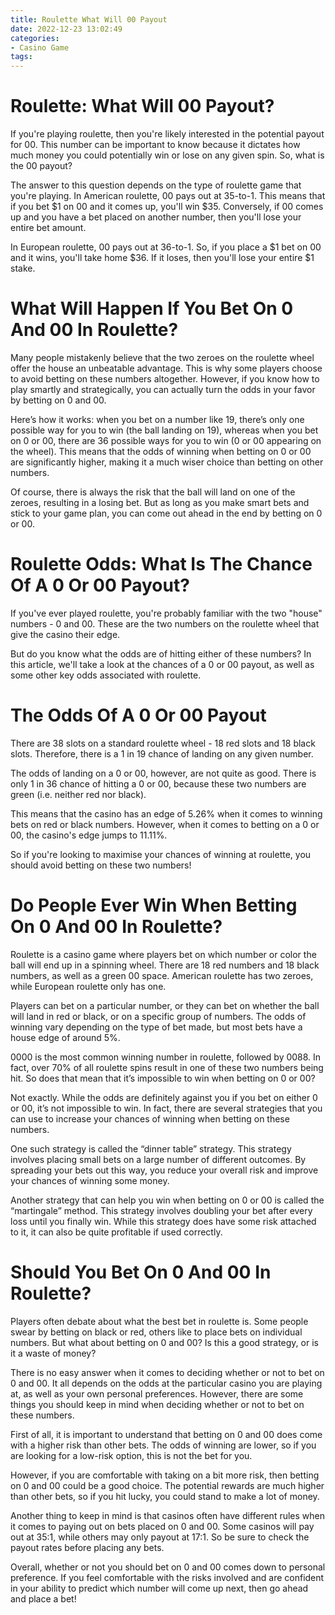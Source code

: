 ```yaml
---
title: Roulette What Will 00 Payout
date: 2022-12-23 13:02:49
categories:
- Casino Game
tags:
---
```



#  Roulette: What Will 00 Payout?

If you're playing roulette, then you're likely interested in the potential payout for 00. This number can be important to know because it dictates how much money you could potentially win or lose on any given spin. So, what is the 00 payout?

The answer to this question depends on the type of roulette game that you're playing. In American roulette, 00 pays out at 35-to-1. This means that if you bet $1 on 00 and it comes up, you'll win $35. Conversely, if 00 comes up and you have a bet placed on another number, then you'll lose your entire bet amount.

In European roulette, 00 pays out at 36-to-1. So, if you place a $1 bet on 00 and it wins, you'll take home $36. If it loses, then you'll lose your entire $1 stake.

#  What Will Happen If You Bet On 0 And 00 In Roulette?

Many people mistakenly believe that the two zeroes on the roulette wheel offer the house an unbeatable advantage. This is why some players choose to avoid betting on these numbers altogether. However, if you know how to play smartly and strategically, you can actually turn the odds in your favor by betting on 0 and 00.

Here’s how it works: when you bet on a number like 19, there’s only one possible way for you to win (the ball landing on 19), whereas when you bet on 0 or 00, there are 36 possible ways for you to win (0 or 00 appearing on the wheel). This means that the odds of winning when betting on 0 or 00 are significantly higher, making it a much wiser choice than betting on other numbers.

Of course, there is always the risk that the ball will land on one of the zeroes, resulting in a losing bet. But as long as you make smart bets and stick to your game plan, you can come out ahead in the end by betting on 0 or 00.

#  Roulette Odds: What Is The Chance Of A 0 Or 00 Payout?

If you've ever played roulette, you're probably familiar with the two "house" numbers - 0 and 00. These are the two numbers on the roulette wheel that give the casino their edge.

But do you know what the odds are of hitting either of these numbers? In this article, we'll take a look at the chances of a 0 or 00 payout, as well as some other key odds associated with roulette.

# The Odds Of A 0 Or 00 Payout

There are 38 slots on a standard roulette wheel - 18 red slots and 18 black slots. Therefore, there is a 1 in 19 chance of landing on any given number.

The odds of landing on a 0 or 00, however, are not quite as good. There is only 1 in 36 chance of hitting a 0 or 00, because these two numbers are green (i.e. neither red nor black).

This means that the casino has an edge of 5.26% when it comes to winning bets on red or black numbers. However, when it comes to betting on a 0 or 00, the casino's edge jumps to 11.11%.

So if you're looking to maximise your chances of winning at roulette, you should avoid betting on these two numbers!

#  Do People Ever Win When Betting On 0 And 00 In Roulette?

Roulette is a casino game where players bet on which number or color the ball will end up in a spinning wheel. There are 18 red numbers and 18 black numbers, as well as a green 00 space. American roulette has two zeroes, while European roulette only has one.

Players can bet on a particular number, or they can bet on whether the ball will land in red or black, or on a specific group of numbers. The odds of winning vary depending on the type of bet made, but most bets have a house edge of around 5%.

 0000 is the most common winning number in roulette, followed by 0088. In fact, over 70% of all roulette spins result in one of these two numbers being hit. So does that mean that it’s impossible to win when betting on 0 or 00?

Not exactly. While the odds are definitely against you if you bet on either 0 or 00, it’s not impossible to win. In fact, there are several strategies that you can use to increase your chances of winning when betting on these numbers.

One such strategy is called the “dinner table” strategy. This strategy involves placing small bets on a large number of different outcomes. By spreading your bets out this way, you reduce your overall risk and improve your chances of winning some money.

Another strategy that can help you win when betting on 0 or 00 is called the “martingale” method. This strategy involves doubling your bet after every loss until you finally win. While this strategy does have some risk attached to it, it can also be quite profitable if used correctly.

#  Should You Bet On 0 And 00 In Roulette?

Players often debate about what the best bet in roulette is. Some people swear by betting on black or red, others like to place bets on individual numbers. But what about betting on 0 and 00? Is this a good strategy, or is it a waste of money?

There is no easy answer when it comes to deciding whether or not to bet on 0 and 00. It all depends on the odds at the particular casino you are playing at, as well as your own personal preferences. However, there are some things you should keep in mind when deciding whether or not to bet on these numbers.

First of all, it is important to understand that betting on 0 and 00 does come with a higher risk than other bets. The odds of winning are lower, so if you are looking for a low-risk option, this is not the bet for you.

However, if you are comfortable with taking on a bit more risk, then betting on 0 and 00 could be a good choice. The potential rewards are much higher than other bets, so if you hit lucky, you could stand to make a lot of money.

Another thing to keep in mind is that casinos often have different rules when it comes to paying out on bets placed on 0 and 00. Some casinos will pay out at 35:1, while others may only payout at 17:1. So be sure to check the payout rates before placing any bets.

Overall, whether or not you should bet on 0 and 00 comes down to personal preference. If you feel comfortable with the risks involved and are confident in your ability to predict which number will come up next, then go ahead and place a bet!